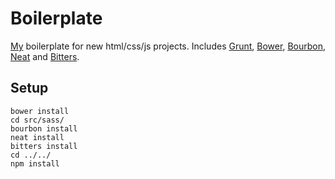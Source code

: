 # Boilerplate

[My](http://reinier.io) boilerplate for new html/css/js projects. Includes [Grunt](http://gruntjs.com), [Bower](http://bower.io), [Bourbon](http://bourbon.io), [Neat](http://neat.bourbon.io) and [Bitters](http://bitters.bourbon.io).

## Setup
```
bower install
cd src/sass/
bourbon install
neat install
bitters install
cd ../../
npm install
```
